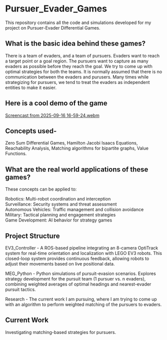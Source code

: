 # Pursuer_Evader_Games

This repository contains all the code and simulations developed for my project on Pursuer-Evader Differential Games.

## What is the basic idea behind these games?
There is a team of evaders, and a team of pursuers. Evaders want to reach a target point or a goal region. 
The pursuers want to capture as many evaders as possible before they reach the goal. We try to come up with optimal strategies for both the teams. 
It is normally assumed that there is no communication between the evaders and purusers.
Many times while strategizing for pursuers, we tend to treat the evaders as independent entities to make it easier.

## Here is a cool demo of the game
[Screencast from 2025-09-16 16-59-24.webm](https://github.com/user-attachments/assets/9c7978da-fea0-457b-b580-6d2cd0cba3a7)

## Concepts used-
Zero Sum Differential Games, Hamilton Jacobi Isaacs Equations, Reachability Analysis, Matching algorithms for bipartite graphs, Value Functions.

## What are the real world applications of these games?
These concepts can be applied to:

Robotics: Multi-robot coordination and interception  
Surveillance: Security systems and threat assessment   
Autonomous Vehicles: Traffic management and collision avoidance  
Military: Tactical planning and engagement strategies  
Game Development: AI behavior for strategy games

## Project Structure

EV3_Controller - A ROS-based pipeline integrating an 8-camera OptiTrack system for real-time orientation and localization with LEGO EV3 robots. This closed-loop system provides continuous feedback, allowing robots to adjust their movements based on live positional data.

MEG_Python - Python simulations of pursuit-evasion scenarios. Explores strategy development for the pursuit team (1 pursuer vs. n evaders), combining weighted averages of optimal headings and nearest-evader pursuit tactics.

Research - The current work I am pursuing, where I am trying to come up with an algorithm to perform weighted matching of the pursuers to evaders.
## Current Work
Investigating matching-based strategies for pursuers.
